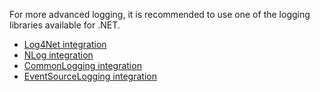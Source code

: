 For more advanced logging, it is recommended to use one of the logging libraries available for .NET.

 * [Log4Net integration](log4net.md)
 * [NLog integration](nlog.md)
 * [CommonLogging integration](common-logging.md)
 * [EventSourceLogging integration](eventsourcelogging.md)

